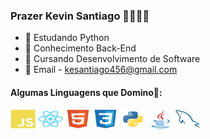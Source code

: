 ### Prazer Kevin Santiago 👋🐱‍👤🥶


- 🌱 Estudando Python
- 👔 Conhecimento Back-End
- 🥼 Cursando Desenvolvimento de Software
- 📩 Email - kesantiago456@gmail.com

#### Algumas Linguagens que Domino🧐:<h4>
<div style="display: inline_block">
  
  <img align="center" alt="Kevin-Js" height="30" width="40" src="https://raw.githubusercontent.com/devicons/devicon/master/icons/javascript/javascript-plain.svg">
  <img align="center" alt="Kevin-React" height="30" width="40" src="https://raw.githubusercontent.com/devicons/devicon/master/icons/react/react-original.svg">
  <img align="center" alt="Kevin-HTML" height="30" width="40" src="https://raw.githubusercontent.com/devicons/devicon/master/icons/html5/html5-original.svg">
  <img align="center" alt="Kevin-CSS" height="30" width="40" src="https://raw.githubusercontent.com/devicons/devicon/master/icons/css3/css3-original.svg">
  <img align="center" alt="Kevin-Python" height="30" width="40" src="https://raw.githubusercontent.com/devicons/devicon/master/icons/python/python-original.svg">
  <img align="center" alt="Kevin-Java" height="30" width="40" src="https://raw.githubusercontent.com/devicons/devicon/master/icons/java/java-original.svg">
  <img align="center" alt="Kevin-mysql" height="30" width="40" src="https://raw.githubusercontent.com/devicons/devicon/master/icons/mysql/mysql-original.svg">
</div>
